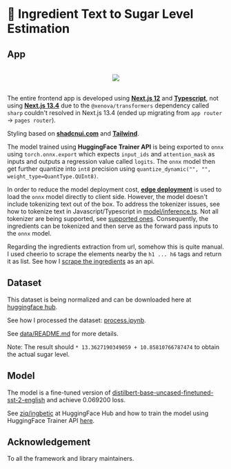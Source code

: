 # 🥪 Ingredient Text to Sugar Level Estimation

## App

<br/>

<div align="center">
    <img src="./asset/demo.gif">
</div>

<br/>

The entire frontend app is developed using **[Next.js 12](https://nextjs.org/blog/next-12)** and **[Typescript](https://www.typescriptlang.org/)**, not using **[Next.js 13.4](https://nextjs.org/blog/next-13-4)** due to the `@xenova/transformers` dependency called `sharp` couldn't resolved in Next.js 13.4 (ended up migrating from `app router` -> `pages router`).

Styling based on **[shadcnui.com](https://ui.shadcn.com/)** and **[Tailwind](https://tailwindcss.com/)**.

The model trained using **HuggingFace Trainer API** is being exported to `onnx` using `torch.onnx.export` which expects `input_ids` and `attention_mask` as inputs and outputs a regression value called `logits`. The `onnx` model then get further quantize into `int8` precision using `quantize_dynamic("", "", weight_type=QuantType.QUInt8)`.

In order to reduce the model deployment cost, [**edge deployment**](https://fullstackdeeplearning.com/course/2022/lecture-5-deployment/#3-move-to-the-edge) is used to load the `onnx` model directly to client side. However, the model doesn't include tokenizing text out of the box. To address the tokenizer issues, see how to tokenize text in Javascript/Typescript in [model/inference.ts](./app/lib/model/inference.ts). Not all tokenizer are being supported, see [supported ones](https://github.com/xenova/transformers.js/blob/8625f4aba35401f0231e2fa9222add4366ccd5ee/src/tokenizers.js#L3158). Consequently, the ingredients can be tokenized and then serve as the forward pass inputs to the `onnx` model.

Regarding the ingredients extraction from url, somehow this is quite manual. I used cheerio to scrape the elements nearby the `h1 ... h6` tags and return it as list. See how I [scrape the ingredients](/app/pages/api/index.ts) as an api.

## Dataset

This dataset is being normalized and can be downloaded here at [huggingface hub](https://huggingface.co/datasets/ziq/ingredient_to_sugar_level).

See how I processed the dataset: [process.ipynb](./data/process.ipynb).

See [data/README.md](./data/) for more details.

Note: The result should `* 13.3627190349059 + 10.85810766787474` to obtain the actual sugar level.

## Model

The model is a fine-tuned version of [distilbert-base-uncased-finetuned-sst-2-english](https://huggingface.co/distilbert-base-uncased-finetuned-sst-2-english) and achieve 0.069200 loss.

See [ziq/ingbetic](https://huggingface.co/ziq/ingbetic) at HuggingFace Hub and how to train the model using HuggingFace Trainer API [here](https://huggingface.co/ziq/ingbetic/blob/main/train.ipynb).

## Acknowledgement

To all the framework and library maintainers.
